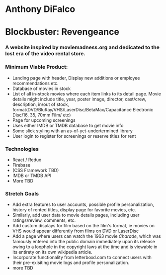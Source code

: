 # Anthony DiFalco

# Blockbuster: Revengeance

### A website inspired by moviemadness.org and dedicated to the lost era of the video rental store.

### Minimum Viable Product:

* Landing page with header, Display new additions or employee recommendations etc.
* Database of movies in stock
* List of all in-stock movies where each item links to its detail page. Movie details might include title, year, poster image, director, cast/crew, description, in/out of stock, format(DVD/BluRay/VHS/LaserDisc/BetaMax/Capacitance Electronic Disc/16, 35, 70mm Film/ etc)
* Page for upcoming screenings
* Uses either IMDB or TMDB database to get movie info
* Some slick styling with an as-of-yet-undertermined library
* User login to register for screenings or reserve titles for rent

### Technologies

* React / Redux
* Firebase
* (CSS Framework TBD)
* IMDB or TMDB API
* More TBD

### Stretch Goals

* Add extra features to user accounts, possible profile personalization, history of rented titles, display page for favorite movies, etc.
* Similarly, add user data to movie details pages, including user ratings/review, comments, etc.
* Add custom displays for film based on the film's format, ie movies on VHS would appear differently from films on DVD or LaserDisc
* Add a page where users can watch the 1963 movie _Charade_, which was famously entered into the public domain immediately upon its release owing to a loophole in the copyright laws at the time and is viewable in its entirety on its own wikipedia article.
* Incorporate functionality from letterboxd.com to connect users with their pre-exisiting movie logs and profile personalization.
* more TBD